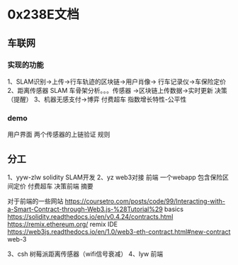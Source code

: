 # 0x238E文档

## 车联网

### 实现的功能

1、SLAM识别->上传->行车轨迹的区块链->用户肖像-> 行车记录仪->车保险定价 
2、距离传感器 SLAM 车骨架分析。。。传感器 ->区块链上传数据->实时更新 决策（提醒）
3、机器无感支付->博弈 付费超车 指数增长特性-公平性

### demo 

用户界面 两个传感器的上链验证 规则

## 分工

1、yyw-zlw solidity SLAM开发
2、yz web3对接 前端 一个webapp 包含保险区间定价 付费超车 决策前端 摘要

对于前端的一些网站
https://coursetro.com/posts/code/99/Interacting-with-a-Smart-Contract-through-Web3.js-%28Tutorial%29 basics
https://solidity.readthedocs.io/en/v0.4.24/contracts.html
https://remix.ethereum.org/ remix IDE
https://web3js.readthedocs.io/en/1.0/web3-eth-contract.html#new-contract web-3 

3、csh 树莓派距离传感器（wifi信号衰减）
4、lyw 前端